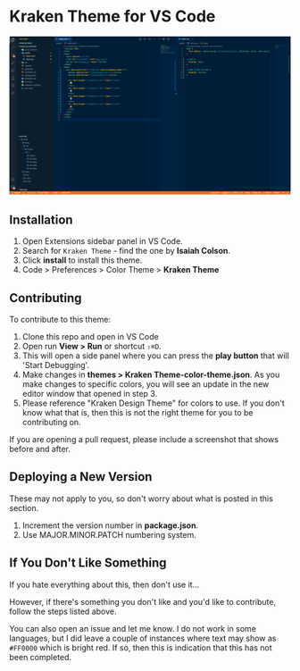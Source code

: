 # Kraken Theme for VS Code

![Image of Kraken Theme](./images/screenshot.png)
## Installation
1. Open Extensions sidebar panel in VS Code.
2. Search for `Kraken Theme` - find the one by **Isaiah Colson**.
3. Click **install** to install this theme.
4. Code > Preferences > Color Theme > **Kraken Theme**

## Contributing
To contribute to this theme:

1. Clone this repo and open in VS Code
2. Open run **View > Run** or shortcut `⇧⌘D`.
3. This will open a side panel where you can press the **play button** that will 'Start Debugging'.
4. Make changes in **themes > Kraken Theme-color-theme.json**. As you make changes to specific colors, you will see an update in the new editor window that opened in step 3.
5. Please reference "Kraken Design Theme" for colors to use. If you don't know what that is, then this is not the right theme for you to be contributing on.

If you are opening a pull request, please include a screenshot that shows before and after.

## Deploying a New Version
These may not apply to you, so don't worry about what is posted in this section.

1. Increment the version number in **package.json**.
2. Use MAJOR.MINOR.PATCH numbering system.

## If You Don't Like Something
If you hate everything about this, then don't use it...

However, if there's something you don't like and you'd like to contribute, follow the steps listed above.

You can also open an issue and let me know. I do not work in some languages, but I did leave a couple of instances where text may show as `#FF0000` which is bright red. If so, then this is indication that this has not been completed.
